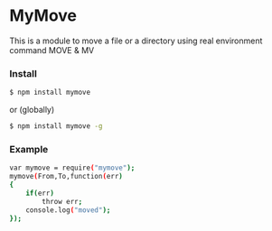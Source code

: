 # MyMove
This is a module to move a file or a directory using real environment command MOVE & MV

### Install
```sh
$ npm install mymove
```
or (globally)
```sh
$ npm install mymove -g
```
### Example
```sh
var mymove = require("mymove");
mymove(From,To,function(err)
{
    if(err)
        throw err;
    console.log("moved");
});
```